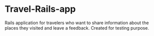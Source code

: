 Travel-Rails-app
================

Rails application for travelers who want to share information about the places they visited and leave a feedback. Created for testing purpose.